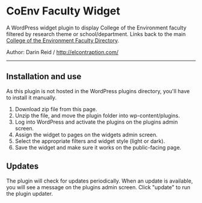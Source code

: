 # CoEnv Faculty Widget
A WordPress widget plugin to display College of the Environment faculty filtered by research theme or school/department. Links back to the main [College of the Environment Faculty Directory](http://coenvdev.com/faculty/).

Author: Darin Reid / http://elcontraption.com/

* * *

## Installation and use
As this plugin is not hosted in the WordPress plugins directory, you'll have to install it manually.

1. Download zip file from this page.
1. Unzip the file, and move the plugin folder into wp-content/plugins.
1. Log into WordPress and activate the plugins on the plugins admin screen.
1. Assign the widget to pages on the widgets admin screen.
1. Select the appropriate filters and widget style (light or dark).
1. Save the widget and make sure it works on the public-facing page.

## Updates
The plugin will check for updates periodically. When an update is available, you will see a message on the plugins admin screen. Click "update" to run the plugin updater.